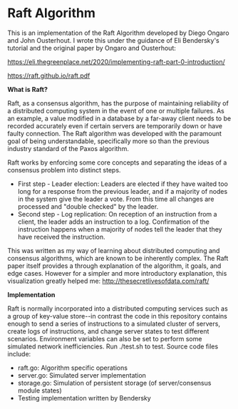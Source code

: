 # Raft Algorithm

This is an implementation of the Raft Algorithm developed by Diego Ongaro and John Ousterhout. I wrote this under the guidance of Eli Bendersky's tutorial and the original paper by Ongaro and Ousterhout:

https://eli.thegreenplace.net/2020/implementing-raft-part-0-introduction/

https://raft.github.io/raft.pdf

**What is Raft?**

Raft, as a consensus algorithm, has the purpose of maintaining reliability of a distributed computing system in the event of one or multiple failures. As an example, a value modified in a database by a far-away client needs to be recorded accurately even if certain servers are temporarily down or have faulty connection. The Raft algorithm was developed with the paramount goal of being understandable, specifically more so than the previous industry standard of the Paxos algorithm.

Raft works by enforcing some core concepts and separating the ideas of a consensus problem into distinct steps.
- First step - Leader election: Leaders are elected if they have waited too long for a response from the previous leader, and if a majority of nodes in the system give the leader a vote. From this time all changes are processed and "double checked" by the leader.
- Second step - Log replication: On reception of an instruction from a client, the leader adds an instruction to a log. Confirmation of the instruction happens when a majority of nodes tell the leader that they have received the instruction.

This was written as my way of learning about distributed computing and consensus algorithms, which are known to be inherently complex. The Raft paper itself provides a through explanation of the algorithm, it goals, and edge cases. However for a simpler and more introductory explanation, this visualization greatly helped me:
http://thesecretlivesofdata.com/raft/

**Implementation**

Raft is normally incorporated into a distributed computing services such as a group of key-value store--in contrast the code in this repository contains enough to send a series of instructions to a simulated cluster of servers, create logs of instructions, and change server states to test different scenarios. Environment variables can also be set to perform some simulated network inefficiencies.
Run ./test.sh to test. Source code files include:
- raft.go: Algorithm specific operations
- server.go: Simulated server implementation
- storage.go: Simulation of persistent storage (of server/consensus module states)
- Testing implementation written by Bendersky
